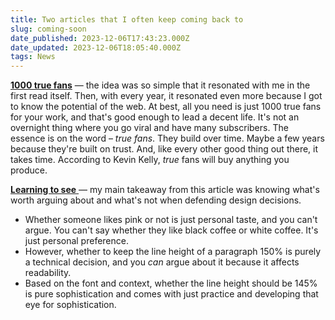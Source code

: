 ```yaml
---
title: Two articles that I often keep coming back to
slug: coming-soon
date_published: 2023-12-06T17:43:23.000Z
date_updated: 2023-12-06T18:05:40.000Z
tags: News
---
```


[**1000 true fans**](https://kk.org/thetechnium/1000-true-fans/) — the idea was so simple that it resonated with me in the first read itself. Then, with every year, it resonated even more because I got to know the potential of the web. At best, all you need is just 1000 true fans for your work, and that's good enough to lead a decent life. It's not an overnight thing where you go viral and have many subscribers. The essence is on the word – *true fans*. They build over time. Maybe a few years because they're built on trust. And, like every other good thing out there, it takes time. According to Kevin Kelly, *true* fans will buy anything you produce. 

[**Learning to see** ](https://ia.net/topics/category/design)— my main takeaway from this article was knowing what's worth arguing about and what's not when defending design decisions. 

- Whether someone likes pink or not is just personal taste, and you can't argue. You can't say whether they like black coffee or white coffee. It's just personal preference. 
- However, whether to keep the line height of a paragraph 150% is purely a technical decision, and you *can* argue about it because it affects readability. 
- Based on the font and context, whether the line height should be 145% is pure sophistication and comes with just practice and developing that eye for sophistication.
